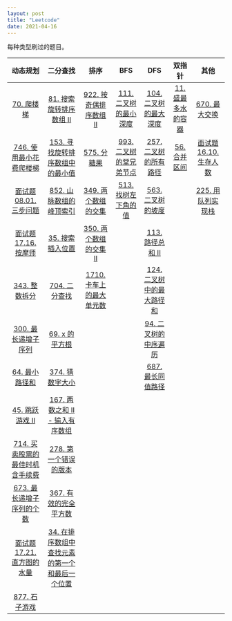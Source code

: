 ```yaml
---
layout: post
title: "Leetcode"
date: 2021-04-16
---
```


每种类型刷过的题目。

|  动态规划   | 二分查找  | 排序  | BFS | DFS | 双指针 | 其他 | 
| :----: | :----: | :----: | :----: | :----: | :----: | :----: |
| [70. 爬楼梯](https://leetcode-cn.com/problems/climbing-stairs/)  | [81. 搜索旋转排序数组 II](https://leetcode-cn.com/problems/search-in-rotated-sorted-array-ii/) | [922. 按奇偶排序数组 II](https://leetcode-cn.com/problems/sort-array-by-parity-ii/) | [111. 二叉树的最小深度](https://leetcode-cn.com/problems/minimum-depth-of-binary-tree/) | [104. 二叉树的最大深度](https://leetcode-cn.com/problems/maximum-depth-of-binary-tree/) | [11. 盛最多水的容器](https://leetcode-cn.com/problems/container-with-most-water/) | [670. 最大交换](https://leetcode-cn.com/problems/maximum-swap/) |
| [746. 使用最小花费爬楼梯](https://leetcode-cn.com/problems/min-cost-climbing-stairs/)  | [153. 寻找旋转排序数组中的最小值](https://leetcode-cn.com/problems/find-minimum-in-rotated-sorted-array/) | [575. 分糖果](https://leetcode-cn.com/problems/distribute-candies/) | [993. 二叉树的堂兄弟节点](https://leetcode-cn.com/problems/cousins-in-binary-tree/) | [257. 二叉树的所有路径](https://leetcode-cn.com/problems/binary-tree-paths/)| [56. 合并区间](https://leetcode-cn.com/problems/merge-intervals/) | [面试题 16.10. 生存人数](https://leetcode-cn.com/problems/living-people-lcci/solution/) |
| [面试题 08.01. 三步问题](https://leetcode-cn.com/problems/three-steps-problem-lcci/) | [852. 山脉数组的峰顶索引](https://leetcode-cn.com/problems/peak-index-in-a-mountain-array/) | [349. 两个数组的交集](https://leetcode-cn.com/problems/intersection-of-two-arrays/) | [513. 找树左下角的值](https://leetcode-cn.com/problems/find-bottom-left-tree-value/)  | [563. 二叉树的坡度](https://leetcode-cn.com/problems/binary-tree-tilt/) |  | [225. 用队列实现栈](https://leetcode-cn.com/problems/implement-stack-using-queues/) |
| [面试题 17.16. 按摩师](https://leetcode-cn.com/problems/the-masseuse-lcci/) | [35. 搜索插入位置](https://leetcode-cn.com/problems/search-insert-position/) | [350. 两个数组的交集 II](https://leetcode-cn.com/problems/intersection-of-two-arrays-ii/) | | [113. 路径总和 II](https://leetcode-cn.com/problems/path-sum-ii/) |
| [343. 整数拆分](https://leetcode-cn.com/problems/integer-break/) | [704. 二分查找](https://leetcode-cn.com/problems/binary-search/) | [1710. 卡车上的最大单元数](https://leetcode-cn.com/problems/maximum-units-on-a-truck/) | | [124. 二叉树中的最大路径和](https://leetcode-cn.com/problems/binary-tree-maximum-path-sum/)
| [300. 最长递增子序列](https://leetcode-cn.com/problems/longest-increasing-subsequence/)    | [69. x 的平方根](https://leetcode-cn.com/problems/sqrtx/) | | | [94. 二叉树的中序遍历](https://leetcode-cn.com/problems/binary-tree-inorder-traversal/) | 
| [64. 最小路径和](https://leetcode-cn.com/problems/minimum-path-sum/) | [374. 猜数字大小](https://leetcode-cn.com/problems/guess-number-higher-or-lower/) | | | [687. 最长同值路径](https://leetcode-cn.com/problems/longest-univalue-path/) |
| [45. 跳跃游戏 II](https://leetcode-cn.com/problems/jump-game-ii/)  | [167. 两数之和 II - 输入有序数组](https://leetcode-cn.com/problems/two-sum-ii-input-array-is-sorted/) | | 
| [714. 买卖股票的最佳时机含手续费](https://leetcode-cn.com/problems/best-time-to-buy-and-sell-stock-with-transaction-fee/) | [278. 第一个错误的版本](https://leetcode-cn.com/problems/first-bad-version/) | |
| [673. 最长递增子序列的个数](https://leetcode-cn.com/problems/number-of-longest-increasing-subsequence/)       | [367. 有效的完全平方数](https://leetcode-cn.com/problems/valid-perfect-square/) | | | |
| [面试题 17.21. 直方图的水量](https://leetcode-cn.com/problems/volume-of-histogram-lcci/)  | [34. 在排序数组中查找元素的第一个和最后一个位置](https://leetcode-cn.com/problems/find-first-and-last-position-of-element-in-sorted-array/) | 
| [877. 石子游戏](https://leetcode-cn.com/problems/stone-game/) | 